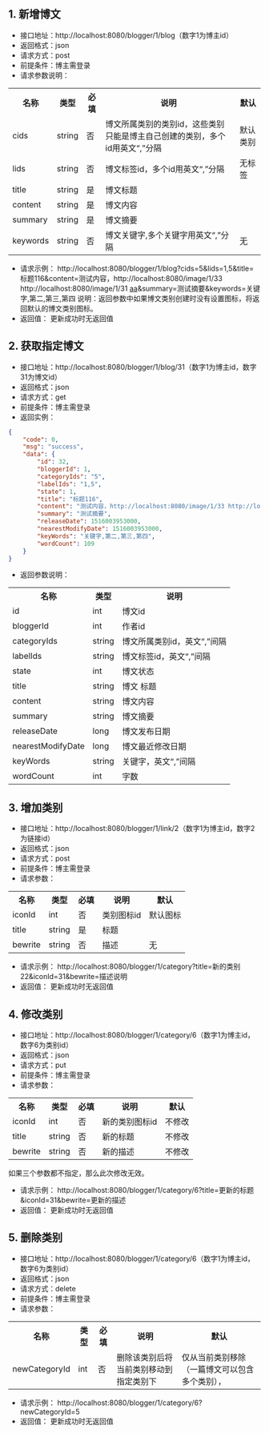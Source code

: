 
## 1. 新增博文
- 接口地址：http://localhost:8080/blogger/1/blog（数字1为博主id）
- 返回格式：json
- 请求方式：post
- 前提条件：博主需登录
- 请求参数说明：
<table>
<tr>
<th>名称</th>
<th>类型</th>
<th>必填</th>
<th>说明</th>
<th>默认</th>
</tr>
<tr>
<td>cids</td>
<td>string</td>
<td>否</td>
<td>博文所属类别的类别id，这些类别只能是博主自己创建的类别，多个id用英文“,”分隔</td>
<td>默认类别</td>
</tr>
<tr>
<td>lids</td>
<td>string</td>
<td>否</td>
<td>博文标签id，多个id用英文“,”分隔</td>
<td>无标签</td>
</tr>
<tr>
<td>title</td>
<td>string</td>
<td>是</td>
<td>博文标题</td>
<td></td>
</tr>
<tr>
<td>content</td>
<td>string</td>
<td>是</td>
<td>博文内容</td>
<td></td>
</tr>
<tr>
<td>summary</td>
<td>string</td>
<td>是</td>
<td>博文摘要</td>
<td></td>
</tr>
<tr>
<td>keywords</td>
<td>string</td>
<td>否</td>
<td>博文关键字,多个关键字用英文“,”分隔</td>
<td>无</td>
</tr>
</table>

- 请求示例：
http://localhost:8080/blogger/1/blog?cids=5&lids=1,5&title=标题116&content=测试内容，http://localhost:8080/image/1/33 http://localhost:8080/image/1/31 [aa](http://localhost:8080/image/1/14)&summary=测试摘要&keywords=关键字,第二,第三,第四
说明：返回参数中如果博文类别创建时没有设置图标，将返回默认的博文类别图标。
- 返回值：
更新成功时无返回值

## 2. 获取指定博文
- 接口地址：http://localhost:8080/blogger/1/blog/31（数字1为博主id，数字31为博文id）
- 返回格式：json
- 请求方式：get
- 前提条件：博主需登录
- 返回实例：
```json
{
    "code": 0,
    "msg": "success",
    "data": {
        "id": 32,
        "bloggerId": 1,
        "categoryIds": "5",
        "labelIds": "1,5",
        "state": 1,
        "title": "标题116",
        "content": "测试内容，http://localhost:8080/image/1/33 http://localhost:8080/image/1/31 [aa](http://localhost:8080/image/1/14)",
        "summary": "测试摘要",
        "releaseDate": 1516003953000,
        "nearestModifyDate": 1516003953000,
        "keyWords": "关键字,第二,第三,第四",
        "wordCount": 109
    }
}
```
- 返回参数说明：
<table>
<tr>
<th>名称</th>
<th>类型</th>
<th>说明</th>
</tr>
<tr>
<td>id</td>
<td>int</td>
<td>博文id</td>
</tr>
<tr>
<td>bloggerId</td>
<td>int</td>
<td>作者id</td>
</tr>
<tr>
<td>categoryIds</td>
<td>string</td>
<td>博文所属类别id，英文“,”间隔</td>
</tr>
<tr>
<td>labelIds</td>
<td>string</td>
<td>博文标签id，英文“,”间隔</td>
</tr>
<tr>
<td>state</td>
<td>int</td>
<td>博文状态</td>
</tr>
<tr>
<td>title</td>
<td>string</td>
<td>博文 标题</td>
</tr>
<tr>
<td>content</td>
<td>string</td>
<td>博文内容</td>
</tr>
<tr>
<td>summary</td>
<td>string</td>
<td>博文摘要</td>
</tr>
<tr>
<td>releaseDate</td>
<td>long</td>
<td>博文发布日期</td>
</tr>
<tr>
<td>nearestModifyDate</td>
<td>long</td>
<td>博文最近修改日期</td>
</tr>
<tr>
<td>keyWords</td>
<td>string</td>
<td>关键字，英文“,”间隔</td>
</tr>
<tr>
<td>wordCount</td>
<td>int</td>
<td>字数</td>
</tr>
</table>

## 3. 增加类别
- 接口地址：http://localhost:8080/blogger/1/link/2（数字1为博主id，数字2为链接id）
- 返回格式：json
- 请求方式：post
- 前提条件：博主需登录
- 请求参数：
<table>
<tr>
<th>名称</th>
<th>类型</th>
<th>必填</th>
<th>说明</th>
<th>默认</th>
</tr>
<tr>
<td>iconId</td>
<td>int</td>
<td>否</td>
<td>类别图标id</td>
<td>默认图标</td>
</tr>
<tr>
<td>title</td>
<td>string</td>
<td>是</td>
<td>标题</td>
<td></td>
</tr>
<tr>
<td>bewrite</td>
<td>string</td>
<td>否</td>
<td>描述</td>
<td>无</td>
</tr>
</table>

- 请求示例：
http://localhost:8080/blogger/1/category?title=新的类别22&iconId=31&bewrite=描述说明
- 返回值：
更新成功时无返回值

## 4. 修改类别
- 接口地址：http://localhost:8080/blogger/1/category/6（数字1为博主id，数字6为类别id）
- 返回格式：json
- 请求方式：put
- 前提条件：博主需登录
- 请求参数：
<table>
<tr>
<th>名称</th>
<th>类型</th>
<th>必填</th>
<th>说明</th>
<th>默认</th>
</tr>
<tr>
<td>iconId</td>
<td>int</td>
<td>否</td>
<td>新的类别图标id</td>
<td>不修改</td>
</tr>
<tr>
<td>title</td>
<td>string</td>
<td>否</td>
<td>新的标题</td>
<td>不修改</td>
</tr>
<tr>
<td>bewrite</td>
<td>string</td>
<td>否</td>
<td>新的描述</td>
<td>不修改</td>
</tr>
</table>
如果三个参数都不指定，那么此次修改无效。

- 请求示例：
http://localhost:8080/blogger/1/category/6?title=更新的标题&iconId=31&bewrite=更新的描述
- 返回值：
更新成功时无返回值

## 5. 删除类别
- 接口地址：http://localhost:8080/blogger/1/category/6（数字1为博主id，数字6为类别id）
- 返回格式：json
- 请求方式：delete
- 前提条件：博主需登录
- 请求参数：
<table>
<tr>
<th>名称</th>
<th>类型</th>
<th>必填</th>
<th>说明</th>
<th>默认</th>
</tr>
<tr>
<td>newCategoryId</td>
<td>int</td>
<td>否</td>
<td>删除该类别后将当前类别移动到指定类别下</td>
<td>仅从当前类别移除（一篇博文可以包含多个类别），</td>
</tr>
</table>

- 请求示例：
http://localhost:8080/blogger/1/category/6?newCategoryId=5
- 返回值：
更新成功时无返回值

